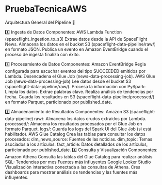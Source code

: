 # PruebaTecnicaAWS

Arquitectura General del Pipeline 🔄

1️⃣ Ingesta de Datos
Componentes:
AWS Lambda Function (spaceflight_ingestion_to_s3)
Extrae datos desde la API de SpaceFlight News.
Almacena los datos en el bucket S3 (spaceflight-data-pipeline/raw/) en formato JSON.
Publica un evento en Amazon EventBridge cuando el proceso de ingesta finaliza con éxito.

2️⃣ Procesamiento de Datos
Componentes:
Amazon EventBridge
Regla configurada para escuchar eventos del tipo SUCCEEDED emitidos por Lambda.
Desencadena el Glue Job (news-data-processing-job).
AWS Glue Job (news-data-processing-job)
Lee datos desde el bucket S3 (spaceflight-data-pipeline/raw/).
Procesa la información con PySpark:
Limpia los datos.
Extrae palabras clave.
Realiza análisis de tendencias por fecha.
Guarda los resultados en S3 (spaceflight-data-pipeline/processed/) en formato Parquet, particionado por published_date.

3️⃣ Almacenamiento de Resultados
Componentes:
Amazon S3 (spaceflight-data-pipeline)
raw/: Almacena los datos crudos extraídos por Lambda.
processed/: Almacena los resultados procesados por el Glue Job en formato Parquet.
logs/: Guarda los logs del Spark UI del Glue Job (si está habilitado).
AWS Glue Catalog
Crea las tablas para consultar los datos procesados:
dim_news_source: Fuentes de las noticias.
dim_topic: Temas asociados a los artículos.
fact_article: Datos detallados de los artículos, particionado por published_date.
4️⃣ Consulta y Visualización
Componentes:
Amazon Athena
Consulta las tablas del Glue Catalog para realizar análisis SQL:
Tendencias por mes
Fuentes más influyentes
Google Looker Studio
Visualización interactiva conectada a las consultas de Athena.
Crea dashboards para mostrar análisis de tendencias y las fuentes más influyentes.
